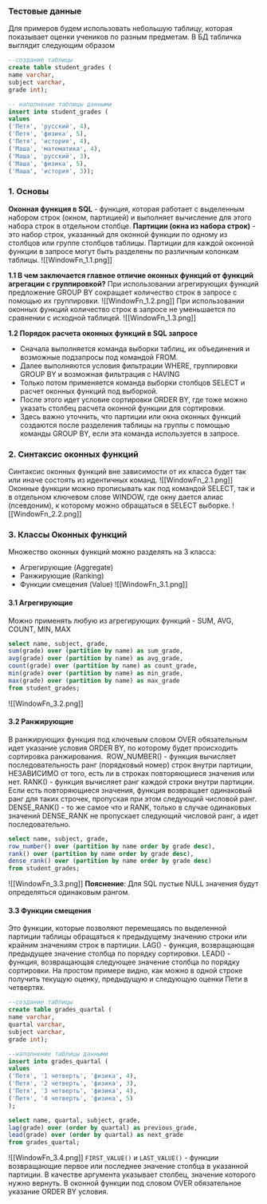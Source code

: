### Тестовые данные
Для примеров будем использовать небольшую таблицу, которая показывает оценки учеников по разным предметам. В БД табличка выглядит следующим образом
```sql
--создание таблицы
create table student_grades (
name varchar,
subject varchar,
grade int);

-- наполнение таблицы данными
insert into student_grades (
values
('Петя', 'русский', 4),
('Петя', 'физика', 5),
('Петя', 'история', 4),
('Маша', 'математика', 4),
('Маша', 'русский', 3),
('Маша', 'физика', 5),
('Маша', 'история', 3));
```

### 1. Основы
**Оконная функция в SQL** - функция, которая работает с выделенным набором строк (окном, партицией) и выполняет вычисление для этого набора строк в отдельном столбце.
**Партиции (окна из набора строк)** - это набор строк, указанный для оконной функции по одному из столбцов или группе столбцов таблицы. Партиции для каждой оконной функции в запросе могут быть разделены по различным колонкам таблицы.
![[WindowFn_1.1.png]]

**1.1 В чем заключается главное отличие оконных функций от функций агрегации с группировкой?**
При использовании агрегирующих функций предложение GROUP BY сокращает количество строк в запросе с помощью их группировки.
![[WindowFn_1.2.png]]
При использовании оконных функций количество строк в запросе не уменьшается по сравнении с исходной таблицей.
![[WindowFn_1.3.png]]

**1.2 Порядок расчета оконных функций в SQL запросе**
- Сначала выполняется команда выборки таблиц, их объединения и возможные подзапросы под командой FROM.
- Далее выполняются условия фильтрации WHERE, группировки GROUP BY и возможная фильтрация c HAVING
- Только потом применяется команда выборки столбцов SELECT и расчет оконных функций под выборкой. 
- После этого идет условие сортировки ORDER BY, где тоже можно указать столбец расчета оконной функции для сортировки. 
- Здесь важно уточнить, что партиции или окна оконных функций создаются после разделения таблицы на группы с помощью команды GROUP BY, если эта команда используется в запросе.


### 2. Синтаксис оконных функций
Синтаксис оконных функций вне зависимости от их класса будет так или иначе состоять из идентичных команд.
![[WindowFn_2.1.png]]
Оконные функции можно прописывать как под командой SELECT, так и в отдельном ключевом слове WINDOW, где окну дается алиас (псевдоним), к которому можно обращаться в SELECT выборке.
![[WindowFn_2.2.png]]


### 3. Классы Оконных функций
Множество оконных функций можно разделять на 3 класса:
- Агрегирующие (Aggregate)    
- Ранжирующие (Ranking)
- Функции смещения (Value)
![[WindowFn_3.1.png]]
#### 3.1 Агрегирующие
Можно применять любую из агрегирующих функций - SUM, AVG, COUNT, MIN, MAX
```sql
select name, subject, grade,
sum(grade) over (partition by name) as sum_grade,
avg(grade) over (partition by name) as avg_grade,
count(grade) over (partition by name) as count_grade,
min(grade) over (partition by name) as min_grade,
max(grade) over (partition by name) as max_grade
from student_grades;
```
![[WindowFn_3.2.png]]
#### 3.2 Ранжирующие
В ранжирующих функция под ключевым словом OVER обязательным идет указание условия ORDER BY, по которому будет происходить сортировка ранжирования. 
ROW_NUMBER() - функция вычисляет последовательность ранг (порядковый номер) строк внутри партиции, НЕЗАВИСИМО от того, есть ли в строках повторяющиеся значения или нет.
RANK() - функция вычисляет ранг каждой строки внутри партиции. Если есть повторяющиеся значения, функция возвращает одинаковый ранг для таких строчек, пропуская при этом следующий числовой ранг. 
DENSE_RANK() - то же самое что и RANK, только в случае одинаковых значений DENSE_RANK не пропускает следующий числовой ранг, а идет последовательно.
```sql
select name, subject, grade,
row_number() over (partition by name order by grade desc),
rank() over (partition by name order by grade desc),
dense_rank() over (partition by name order by grade desc)
from student_grades;
```
![[WindowFn_3.3.png]]
**Пояснение**:
Для SQL пустые NULL значения будут определяться одинаковым рангом.
#### 3.3 Функции смещения
Это функции, которые позволяют перемещаясь по выделенной партиции таблицы обращаться к предыдущему значению строки или крайним значениям строк в партиции.
LAG() - функция, возвращающая предыдущее значение столбца по порядку сортировки.
LEAD() - функция, возвращающая следующее значение столбца по порядку сортировки.
На простом примере видно, как можно в одной строке получить текущую оценку, предыдущую и следующую оценки Пети в четвертях.
```sql
--создание таблицы 
create table grades_quartal (
name varchar,
quartal varchar,
subject varchar,
grade int);

--наполнение таблицы данными
insert into grades_quartal (
values 
('Петя', '1 четверть', 'физика', 4),
('Петя', '2 четверть', 'физика', 3),
('Петя', '3 четверть', 'физика', 4),
('Петя', '4 четверть', 'физика', 5)
);

select name, quartal, subject, grade, 
lag(grade) over (order by quartal) as previous_grade,
lead(grade) over (order by quartal) as next_grade
from grades_quartal;
```
![[WindowFn_3.4.png]]
`FIRST_VALUE()` и `LAST_VALUE()` - функции возвращающие первое или последнее значение столбца в указанной партиции. В качестве аргумента указывает столбец, значение которого нужно вернуть. В оконной функции под словом OVER обязательное указание ORDER BY условия.